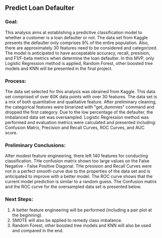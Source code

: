 ## Predict Loan Defaulter

### Goal:
This analysis aims at establishing a predictive classification model to whether a customer is a loan defaulter or not. The data set from Kaggle presents the defaulter only comprises 9% of the entire population. Also, there are approximately 30 features need to be considered and categorized. The model is anticipated to 
have accepatable accuracy, recall, presision, and F1/F-beta metrics when determine the loan defaulter. In this MVP, only Logistic Regression method is applied, Random Forest, other boosted tree models and KNN will be presented in the final project.
### Process:
The data set selected for this analysis was obrained from Kaggle. This data set comprised of over 60K data points with over 30 features. The data set is a mix of both quantitative and qualitative feature. After preliminary cleaning, the categorical features were binarized with "get_dummies" command and dropped the first category. Due to the low percentage of the defaulter, the imbalanced data set was oversampled. Logistic Regression method was performed and evaluation metrics were calculated and presented including: Confusion Matrix, Precision and Recall Curves, ROC Curves, and AUC score.

### Preliminary Conclusions:

After modest feature engineering, there left 140 features for conducting classification. THe confusion matrix shown too large values on the False Negative - False Positive Diagonal. THe presision and Recall Curves were not in a perfect smooth curve due to the properties of the data set and is anticipated to improve with a better model. The ROC curve shows that the current model prediction is similar to a random guess. The Confusion matrix and the ROC curve for the oversampled data set is presented below.  

### Next Steps:
1. A better feature engineering will be performed (including a pair plot at the beginning).
2. SMOTE will also be applied to remedy class imbalance.
3. Random Forest, other boosted tree models and KNN will also be used and compared in the end.
